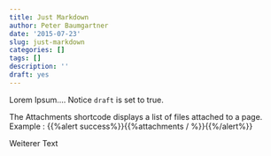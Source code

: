 ```yaml
---
title: Just Markdown
author: Peter Baumgartner
date: '2015-07-23'
slug: just-markdown
categories: []
tags: []
description: ''
draft: yes
---
```


Lorem Ipsum....
Notice `draft` is set to true.

The Attachments shortcode displays a list of files attached to a page.
Example :
{{%alert success%}}{{%attachments / %}}{{%/alert%}}

Weiterer Text
